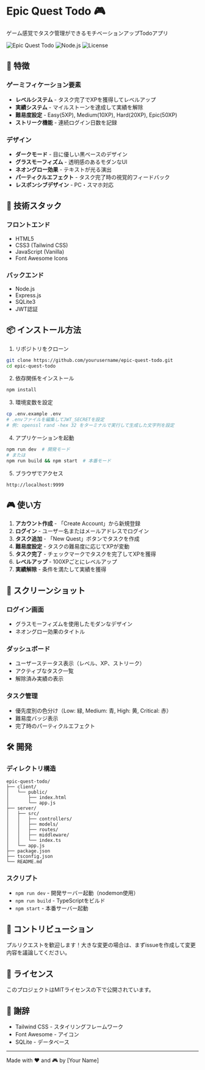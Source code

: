 # Epic Quest Todo 🎮

ゲーム感覚でタスク管理ができるモチベーションアップTodoアプリ

![Epic Quest Todo](https://img.shields.io/badge/Epic%20Quest-Todo%20App-purple)
![Node.js](https://img.shields.io/badge/Node.js-v20.19.0-green)
![License](https://img.shields.io/badge/license-MIT-blue)

## 🌟 特徴

### ゲーミフィケーション要素
- **レベルシステム** - タスク完了でXPを獲得してレベルアップ
- **実績システム** - マイルストーンを達成して実績を解除
- **難易度設定** - Easy(5XP), Medium(10XP), Hard(20XP), Epic(50XP)
- **ストリーク機能** - 連続ログイン日数を記録

### デザイン
- **ダークモード** - 目に優しい黒ベースのデザイン
- **グラスモーフィズム** - 透明感のあるモダンなUI
- **ネオングロー効果** - テキストが光る演出
- **パーティクルエフェクト** - タスク完了時の視覚的フィードバック
- **レスポンシブデザイン** - PC・スマホ対応

## 🚀 技術スタック

### フロントエンド
- HTML5
- CSS3 (Tailwind CSS)
- JavaScript (Vanilla)
- Font Awesome Icons

### バックエンド
- Node.js
- Express.js
- SQLite3
- JWT認証

## 📦 インストール方法

1. リポジトリをクローン
```bash
git clone https://github.com/yourusername/epic-quest-todo.git
cd epic-quest-todo
```

2. 依存関係をインストール
```bash
npm install
```

3. 環境変数を設定
```bash
cp .env.example .env
# .envファイルを編集してJWT_SECRETを設定
# 例: openssl rand -hex 32 をターミナルで実行して生成した文字列を設定
```

4. アプリケーションを起動
```bash
npm run dev  # 開発モード
# または
npm run build && npm start  # 本番モード
```

5. ブラウザでアクセス
```
http://localhost:9999
```

## 🎮 使い方

1. **アカウント作成** - 「Create Account」から新規登録
2. **ログイン** - ユーザー名またはメールアドレスでログイン
3. **タスク追加** - 「New Quest」ボタンでタスクを作成
4. **難易度設定** - タスクの難易度に応じてXPが変動
5. **タスク完了** - チェックマークでタスクを完了してXPを獲得
6. **レベルアップ** - 100XPごとにレベルアップ
7. **実績解除** - 条件を満たして実績を獲得

## 📱 スクリーンショット

### ログイン画面
- グラスモーフィズムを使用したモダンなデザイン
- ネオングロー効果のタイトル

### ダッシュボード
- ユーザーステータス表示（レベル、XP、ストリーク）
- アクティブなタスク一覧
- 解除済み実績の表示

### タスク管理
- 優先度別の色分け（Low: 緑, Medium: 青, High: 黄, Critical: 赤）
- 難易度バッジ表示
- 完了時のパーティクルエフェクト

## 🛠️ 開発

### ディレクトリ構造
```
epic-quest-todo/
├── client/
│   └── public/
│       ├── index.html
│       └── app.js
├── server/
│   ├── src/
│   │   ├── controllers/
│   │   ├── models/
│   │   ├── routes/
│   │   ├── middleware/
│   │   └── index.ts
│   └── app.js
├── package.json
├── tsconfig.json
└── README.md
```

### スクリプト
- `npm run dev` - 開発サーバー起動（nodemon使用）
- `npm run build` - TypeScriptをビルド
- `npm start` - 本番サーバー起動

## 🤝 コントリビューション

プルリクエストを歓迎します！大きな変更の場合は、まずissueを作成して変更内容を議論してください。

## 📄 ライセンス

このプロジェクトはMITライセンスの下で公開されています。

## 🙏 謝辞

- Tailwind CSS - スタイリングフレームワーク
- Font Awesome - アイコン
- SQLite - データベース

---

Made with ❤️ and 🎮 by [Your Name]
